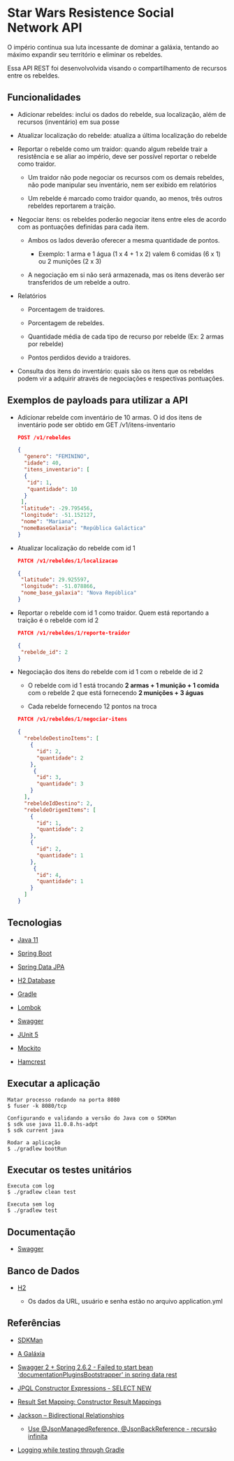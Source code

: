 # Star Wars Resistence Social Network API

O império continua sua luta incessante de dominar a galáxia, tentando ao máximo expandir seu território e eliminar os rebeldes.

Essa API REST foi desenvolvolvida visando o compartilhamento de recursos entre os rebeldes.

## Funcionalidades

  - Adicionar rebeldes: inclui os dados do rebelde, sua localização, além de recursos (inventário) em sua posse
  
  - Atualizar localização do rebelde: atualiza a última localização do rebelde
  
  - Reportar o rebelde como um traidor: quando algum rebelde trair a resistência e se aliar ao império, deve ser possível reportar o rebelde como traidor.

    - Um traidor não pode negociar os recursos com os demais rebeldes, não pode manipular seu inventário, nem ser exibido em relatórios
    
    - Um rebelde é marcado como traidor quando, ao menos, três outros rebeldes reportarem a traição.
  
  - Negociar itens: os rebeldes poderão negociar itens entre eles de acordo com as pontuações definidas para cada item.
  
    - Ambos os lados deverão oferecer a mesma quantidade de pontos. 
    
      - Exemplo: 1 arma e 1 água (1 x 4 + 1 x 2) valem 6 comidas (6 x 1) ou 2 munições (2 x 3)

    - A negociação em si não será armazenada, mas os itens deverão ser transferidos de um rebelde a outro.
    
  - Relatórios
  
    - Porcentagem de traidores.
    
    - Porcentagem de rebeldes. 
    
    - Quantidade média de cada tipo de recurso por rebelde (Ex: 2 armas por rebelde)
    
    - Pontos perdidos devido a traidores.          

  - Consulta dos itens do inventário: quais são os itens que os rebeldes podem vir a adquirir através de negociações e respectivas pontuações. 
  
## Exemplos de payloads para utilizar a API

  - Adicionar rebelde com inventário de 10 armas. O id dos itens de inventário pode ser obtido em GET /v1/itens-inventario

    ```json  
    POST /v1/rebeldes
    
    {
      "genero": "FEMININO",
      "idade": 40,
      "itens_inventario": [
      {
       "id": 1,
       "quantidade": 10
      }
     ],
     "latitude": -29.795456,
     "longitude": -51.152127,
     "nome": "Mariana",
     "nomeBaseGalaxia": "República Galáctica"
    } 
    ```       
    
  - Atualizar localização do rebelde com id 1
  
    ```json
    PATCH /v1/rebeldes/1/localizacao
    
    {
     "latitude": 29.925597,
     "longitude": -51.078866,
     "nome_base_galaxia": "Nova República"
    }    
    ```    
     
  - Reportar o rebelde com id 1 como traidor. Quem está reportando a traição é o rebelde com id 2
  
    ```json
    PATCH /v1/rebeldes/1/reporte-traidor
    
    {
     "rebelde_id": 2
    }               
    ```
        
  - Negociação dos itens do rebelde com id 1 com o rebelde de id 2
  
    - O rebelde com id 1 está trocando **2 armas + 1 munição + 1 comida** com o rebelde 2 que está fornecendo **2 munições + 3 águas**
    
    - Cada rebelde fornecendo 12 pontos na troca 

    ```json
    PATCH /v1/rebeldes/1/negociar-itens                
    
    {
      "rebeldeDestinoItems": [   
        {
          "id": 2,
          "quantidade": 2
        },
         {
          "id": 3,
          "quantidade": 3
        }
      ],
      "rebeldeIdDestino": 2,
      "rebeldeOrigemItems": [
        {
          "id": 1,
          "quantidade": 2
        },
        {
          "id": 2,
          "quantidade": 1
        },
         {
          "id": 4,
          "quantidade": 1
        }
      ]
    }               
    ```              
    
## Tecnologias     

  - [Java 11](https://www.oracle.com/java/)

  - [Spring Boot](https://spring.io/projects/spring-boot)

  - [Spring Data JPA](https://spring.io/projects/spring-data-jpa)
  
  - [H2 Database](https://www.h2database.com/html/main.html)

  - [Gradle](https://gradle.org/)

  - [Lombok](https://projectlombok.org)
  
  - [Swagger](https://springfox.github.io/springfox/)  

  - [JUnit 5](https://junit.org/junit5/)

  - [Mockito](https://site.mockito.org/)

  - [Hamcrest](http://hamcrest.org/JavaHamcrest/)  
     
## Executar a aplicação      

```
Matar processo rodando na porta 8080
$ fuser -k 8080/tcp   

Configurando e validando a versão do Java com o SDKMan 
$ sdk use java 11.0.8.hs-adpt
$ sdk current java

Rodar a aplicação
$ ./gradlew bootRun

```
## Executar os testes unitários

```
Executa com log
$ ./gradlew clean test

Executa sem log
$ ./gradlew test
```

## Documentação

  - [Swagger](http://localhost:8080)
  
## Banco de Dados

  - [H2](http://localhost:8080/h2)
  
    - Os dados da URL, usuário e senha estão no arquivo application.yml
  
## Referências

  - [SDKMan](https://sdkman.io/usage)
  
  - [A Galáxia](https://starwars.fandom.com/pt/wiki/Legends:A_Gal%C3%A1xia)
  
  - [Swagger 2 + Spring 2.6.2 - Failed to start bean 'documentationPluginsBootstrapper' in spring data rest](https://stackoverflow.com/a/70503395)
  
  - [JPQL Constructor Expressions - SELECT NEW](https://docs.oracle.com/html/E13946_04/ejb3_langref.html#ejb3_langref_constructor)
  
  - [Result Set Mapping: Constructor Result Mappings](https://thorben-janssen.com/result-set-mapping-constructor-result-mappings/)
  
  - [Jackson – Bidirectional Relationships](https://www.baeldung.com/jackson-bidirectional-relationships-and-infinite-recursion)
  
    - [Use @JsonManagedReference, @JsonBackReference - recursão infinita](https://www.baeldung.com/jackson-bidirectional-relationships-and-infinite-recursion#managed-back-reference)
    
  - [Logging while testing through Gradle](https://stackoverflow.com/a/37153026)